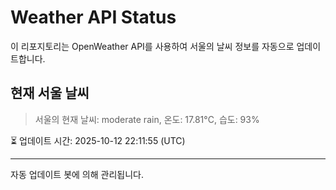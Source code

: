 
# Weather API Status

이 리포지토리는 OpenWeather API를 사용하여 서울의 날씨 정보를 자동으로 업데이트합니다.

## 현재 서울 날씨
> 서울의 현재 날씨: moderate rain, 온도: 17.81°C, 습도: 93%

⏳ 업데이트 시간: 2025-10-12 22:11:55 (UTC)

---
자동 업데이트 봇에 의해 관리됩니다.
